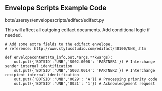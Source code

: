## Envelope Scripts Example Code 

bots/usersys/envelopescripts/edifact/edifact.py


This will affect all outgoing edifact documents. Add conditional logic
if needed.

    # Add some extra fields to the edifact envelope.
    # reference: http://www.stylusstudio.com/edifact/40100/UNB_.htm

    def envelopecontent(ta_info,out,*args,**kwargs):
        out.put({'BOTSID':'UNB','S002.0008': 'PARTNER1'}) # Interchange sender internal identification
        out.put({'BOTSID':'UNB','S003.0014': 'PARTNER2'}) # Interchange recipient internal identification
        out.put({'BOTSID':'UNB','0029': 'A'}) # Processing priority code
        out.put({'BOTSID':'UNB','0031': '1'}) # Acknowledgement request
